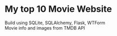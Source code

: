 # My top 10 Movie Website
Build using SQLite, SQLAlchemy, Flask, WTForm <br>
Movie info and images from TMDB API <br>